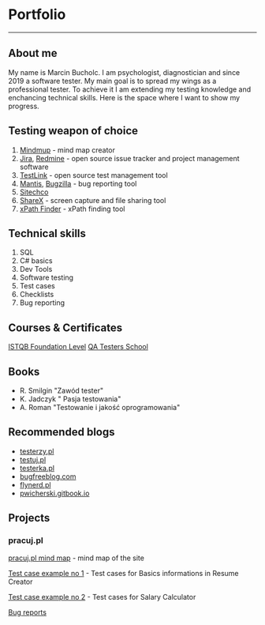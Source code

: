 # Portfolio
-----------
## About me
My name is Marcin Bucholc. I am psychologist, diagnostician and since 2019 a software tester. My main goal is to spread my wings as a professional tester. To achieve it I am extending my testing knowledge and enchancing technical skills. Here is the space where I want to show my progress.

## Testing weapon of choice
1. [Mindmup](https://www.mindmup.com/) - mind map creator
2. [Jira](https://www.atlassian.com/software/jira0), [Redmine](https://www.redmine.org/projects/redmine/wiki) - open source issue tracker and project management software
3. [TestLink](http://testlink.org/) - open source test management tool
4. [Mantis](https://www.mantisbt.org/), [Bugzilla](https://www.bugzilla.org/) - bug reporting tool
5. [Sitechco]()
6. [ShareX](https://getsharex.com/) - screen capture and file sharing tool
7. [xPath Finder](https://chrome.google.com/webstore/detail/xpath-finder/ihnknokegkbpmofmafnkoadfjkhlogph) - xPath finding tool

## Technical skills
1. SQL
2. C# basics
3. Dev Tools
4. Software testing
5. Test cases
6. Checklists
7. Bug reporting

## Courses & Certificates

[ISTQB Foundation Level](https://sjsi.org/nowy-sylabus-istqb-certyfikowany-tester-poziom-podstawowy-2018/)
[QA Testers School](https://qa-courses.com/szkola-testerow/)

## Books

* R. Smilgin "Zawód tester"
* K. Jadczyk " Pasja testowania"
* A. Roman "Testowanie i jakość oprogramowania"

## Recommended blogs

* [testerzy.pl](www.testerzy.pl)
* [testuj.pl](https://testuj.pl/blog/)
* [testerka.pl](http://testerka.pl/)
* [bugfreeblog.com](https://bugfreeblog.com/)
* [flynerd.pl](https://www.flynerd.pl/)
* [pwicherski.gitbook.io](https://pwicherski.gitbook.io/testowanie-oprogramowania/)

## Projects

### pracuj.pl

[pracuj.pl mind map](https://drive.google.com/file/d/13D-q8j7EQwQP7Hs1pCDXK8ByGU-nYBIJ/view?usp=sharing) - mind map of the site

[Test case example no 1](https://drive.google.com/file/d/1bNCd1GOd7HNieE_N9fv1X4LZJlcgi5wk/view?usp=sharing) - Test cases for Basics informations in Resume Creator

[Test case example no 2](https://drive.google.com/file/d/1u6Pt9Rwj3HD-9yL-ekci1GkvkY1jFiPO/view?usp=sharing) - Test cases for Salary Calculator

[Bug reports](https://drive.google.com/file/d/11XuiA1S0vMyTyISBLAMXfTjJ6FNp64sx/view?usp=sharing)

